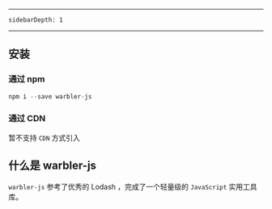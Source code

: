 <!--
 * @Author: 一尾流莺
 * @Description:
 * @Date: 2021-09-14 10:31:45
 * @LastEditTime: 2021-09-17 17:56:27
 * @FilePath: \warblerjs-guide\docs\guide\README.md
-->
---
    sidebarDepth: 1
---
## 安装

### 通过 npm

```js
npm i --save warbler-js
```
### 通过 CDN

暂不支持 `CDN` 方式引入

## 什么是 warbler-js

`warbler-js` 参考了优秀的 Lodash ，完成了一个轻量级的 `JavaScript` 实用工具库。

